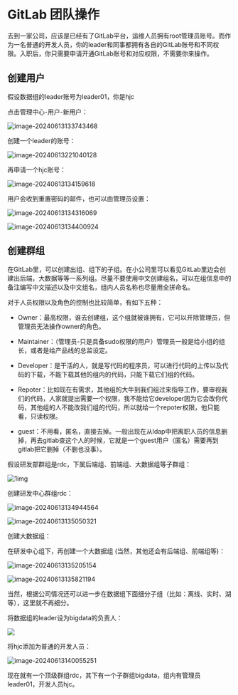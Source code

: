 # GitLab 团队操作

去到一家公司，应该是已经有了GitLab平台，运维人员拥有root管理员账号。而作为一名普通的开发人员，你的leader和同事都拥有各自的GitLab账号和不同权限。入职后，你只需要申请开通GitLab账号和对应权限，不需要你来操作。

## 创建用户

假设数据组的leader账号为leader01，你是hjc

点击管理中心-用户-新用户：

![image-20240613133743468](https://fastly.jsdelivr.net/gh/LetengZzz/img@main/tc2/img202406131337523.png)

创建一个leader的账号：

![image-20240613221040128](https://fastly.jsdelivr.net/gh/LetengZzz/img@main/tc2/img202406132210482.png)

再申请一个hjc账号：

![image-20240613134159618](https://fastly.jsdelivr.net/gh/LetengZzz/img@main/tc2/img202406131342014.png)

用户会收到重置密码的邮件，也可以由管理员设置：

![image-20240613134316069](https://fastly.jsdelivr.net/gh/LetengZzz/img@main/tc2/img202406131343633.png)

![image-20240613134400924](https://fastly.jsdelivr.net/gh/LetengZzz/img@main/tc2/img202406131344343.png)

## 创建群组

在GitLab里，可以创建出组、组下的子组。在小公司里可以看见GitLab里边会创建出后端，大数据等等一系列组。尽量不要使用中文创建组名，可以在组信息中的备注编写中文描述以及中文组名，组内人员名称也尽量用全拼命名。

对于人员权限以及角色的控制也比较简单，有如下五种：

- Owner：最高权限，谁去创建组，这个组就被谁拥有，它可以开除管理员，但管理员无法操作owner的角色。

- Maintainer：（管理员-只是具备sudo权限的用户）管理员一般是给小组的组长，或者是给产品线的总监设定。

- Developer：是干活的人，就是写代码的程序员，可以进行代码的上传以及代码的下载，不能下载其他的组内的代码，只能下载它们组的代码。

- Repoter：比如现在有需求，其他组的大牛到我们组过来指导工作，要审视我们的代码，人家就提出需要一个权限，我不能给它developer因为它会改你代码，其他组的人不能改我们组的代码，所以就给一个repoter权限，他只能看，只读权限。

- guest：不用看，匿名，直接去掉。一般出现在从ldap中把离职人员的信息删掉，再去gitlab查这个人的时候，它就是一个guest用户（匿名）需要再到gitlab把它删掉（不删也没事）。


假设研发部群组是rdc，下属后端组、前端组、大数据组等子群组：

![1img](https://fastly.jsdelivr.net/gh/LetengZzz/img@main/tc2/img202406131347314.jpg) 

创建研发中心群组rdc：

![image-20240613134944564](https://fastly.jsdelivr.net/gh/LetengZzz/img@main/tc2/img202406131349212.png)

 ![image-20240613135050321](https://fastly.jsdelivr.net/gh/LetengZzz/img@main/tc2/img202406131350690.png)

创建大数据组：

在研发中心组下，再创建一个大数据组 (当然，其他还会有后端组、前端组等)：

![image-20240613135205154](https://fastly.jsdelivr.net/gh/LetengZzz/img@main/tc2/img202406131352897.png) 

![image-20240613135821194](https://fastly.jsdelivr.net/gh/LetengZzz/img@main/tc2/img202406131358480.png) 

当然，根据公司情况还可以进一步在数据组下面细分子组（比如：离线、实时、湖等），这里就不再细分。

将数据组的leader设为bigdata的负责人：

![](https://fastly.jsdelivr.net/gh/LetengZzz/img@main/tc2/img202406131359269.png) 

将hjc添加为普通的开发人员：

![image-20240613140055251](https://fastly.jsdelivr.net/gh/LetengZzz/img@main/tc2/img202406131400880.png) 

现在就有一个顶级群组rdc，其下有一个子群组bigdata，组内有管理员leader01，开发人员hjc。
